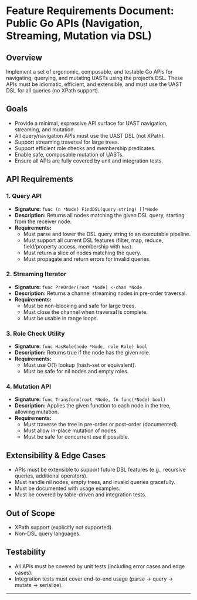 # Feature Requirements Document: Public Go APIs (Navigation, Streaming, Mutation via DSL)

## Overview
Implement a set of ergonomic, composable, and testable Go APIs for navigating, querying, and mutating UASTs using the project’s DSL. These APIs must be idiomatic, efficient, and extensible, and must use the UAST DSL for all queries (no XPath support).

## Goals
- Provide a minimal, expressive API surface for UAST navigation, streaming, and mutation.
- All query/navigation APIs must use the UAST DSL (not XPath).
- Support streaming traversal for large trees.
- Support efficient role checks and membership predicates.
- Enable safe, composable mutation of UASTs.
- Ensure all APIs are fully covered by unit and integration tests.

## API Requirements

### 1. Query API
- **Signature:** `func (n *Node) FindDSL(query string) []*Node`
- **Description:** Returns all nodes matching the given DSL query, starting from the receiver node.
- **Requirements:**
  - Must parse and lower the DSL query string to an executable pipeline.
  - Must support all current DSL features (filter, map, reduce, field/property access, membership with `has`).
  - Must return a slice of nodes matching the query.
  - Must propagate and return errors for invalid queries.

### 2. Streaming Iterator
- **Signature:** `func PreOrder(root *Node) <-chan *Node`
- **Description:** Returns a channel streaming nodes in pre-order traversal.
- **Requirements:**
  - Must be non-blocking and safe for large trees.
  - Must close the channel when traversal is complete.
  - Must be usable in range loops.

### 3. Role Check Utility
- **Signature:** `func HasRole(node *Node, role Role) bool`
- **Description:** Returns true if the node has the given role.
- **Requirements:**
  - Must use O(1) lookup (hash-set or equivalent).
  - Must be safe for nil nodes and empty roles.

### 4. Mutation API
- **Signature:** `func Transform(root *Node, fn func(*Node) bool)`
- **Description:** Applies the given function to each node in the tree, allowing mutation.
- **Requirements:**
  - Must traverse the tree in pre-order or post-order (documented).
  - Must allow in-place mutation of nodes.
  - Must be safe for concurrent use if possible.

## Extensibility & Edge Cases
- APIs must be extensible to support future DSL features (e.g., recursive queries, additional operators).
- Must handle nil nodes, empty trees, and invalid queries gracefully.
- Must be documented with usage examples.
- Must be covered by table-driven and integration tests.

## Out of Scope
- XPath support (explicitly not supported).
- Non-DSL query languages.

## Testability
- All APIs must be covered by unit tests (including error cases and edge cases).
- Integration tests must cover end-to-end usage (parse → query → mutate → serialize).

--- 